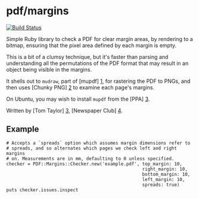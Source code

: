 pdf/margins
==

[![Build
Status](https://travis-ci.org/newspaperclub/pdf_margins.png)](https://travis-ci.org/newspaperclub/pdf_margins)

Simple Ruby library to check a PDF for clear margin areas, by rendering to
a bitmap, ensuring that the pixel area defined by each margin is empty.

This is a bit of a clumsy technique, but it's faster than parsing and
understanding all the permutations of the PDF format that may result in an
object being visible in the margins.

It shells out to `mudraw`, part of [mupdf] [1], for rastering the PDF to PNGs,
and then uses [Chunky PNG] [2] to examine each page's margins.

On Ubuntu, you may wish to install `mupdf` from the [PPA] [3].

Written by [Tom Taylor] [3], [Newspaper Club] [4].

[1]: http://www.mupdf.com
[2]: http://packages.ubuntu.com/precise/text/mupdf-tools
[3]: https://github.com/wvanbergen/chunky_png
[4]: https://launchpad.net/~mupdf/+archive/stable
[5]: http://scraplab.net
[6]: http://www.newspaperclub.com

Example
--

    # Accepts a `spreads` option which assumes margin dimensions refer to
    # spreads, and so alternates which pages we check left and right margins
    # on. Measurements are in mm, defaulting to 0 unless specified.
    checker = PDF::Margins::Checker.new('example.pdf', top_margin: 10,
                                                       right_margin: 10,
                                                       bottom_margin: 10,
                                                       left_margin: 10,
                                                       spreads: true)
    puts checker.issues.inspect
